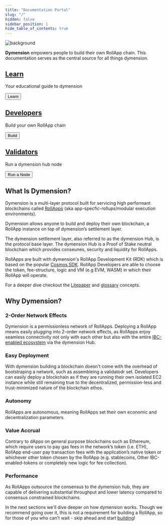 ```yaml
---
title: "Documentation Portal"
slug: "/"
hidden: false
sidebar_position: 1
hide_table_of_contents: true
---
```


<div class="card image-card overlay-primary">
    <img class="background" loading="eager" src={require('@site/static/img/background.jpeg').default} alt="background" />
    <div class="card-body">
        <div class="card-body-overlay"></div>
        <p class="card-text"><b>Dymension</b> empowers people to build their own RollApp chain. This documentation serves as the central source for all things dymension.</p>
    </div>
</div>

<div class="row row-cols-1 row-cols-md-3 main-actions">
    <div class="col">
        <div class="card card-body">
            <a href="learn/modular-intro" class="card-link stretched-link"> 
                <h2 class="card-title">Learn</h2>
            </a>
            <p class="card-text">Your educational guide to dymension</p>
            <div class="card-actions">
                <button class="action-button">Learn</button>
            </div>
        </div>
    </div>
    <div class="col">
        <div class="card card-body">
            <a href="developers/getting-started/intro" class="card-link stretched-link"> 
                <h2 class="card-title">Developers</h2>
            </a>
            <p class="card-text">Build your own RollApp chain</p>
            <div class="card-actions">
                <button class="action-button">Build</button>
            </div>
        </div>
    </div>
    <div class="col">
        <div class="card card-body">
            <a href="validators/full-node/index" class="card-link stretched-link"> 
                <h2 class="card-title">Validators</h2>
            </a>
            <p class="card-text">Run a dymension hub node</p>
            <div class="card-actions">
                <button class="action-button">Run a Node</button>
            </div>
        </div>
    </div>
</div>

## What Is Dymension?

Dymension is a multi-layer protocol built for servicing high performant blockchains called [RollApps](/docs/learn/rollapps.md) (aka app-specfic-rollups/modular execution environments).

Dymension allows anyone to build and deploy their own blockchain, a RollApp instance on top of dymension’s settlement layer.

The dymension settlement layer, also referred to as the dymension Hub, is the protocol base layer. The dymension Hub is a Proof of Stake neutral blockchain which provides conseunes, security and liquidity for RollApps.

RollApps are built with dymension's RollApp Development Kit (RDK) which is based on the popular [Cosmos SDK](https://docs.cosmos.network/). RollApp Developers are able to choose the token, fee-structure, logic and VM (e.g EVM, WASM) in which their RollApp will operate.

For a deeper dive checkout the [Litepaper](/docs/dymension-litepaper/index.md) and [glossary](/docs/reference/glossary.md) concepts.

## Why Dymension?

### 2-Order Network Effects

Dymension is a permissionless network of RollApps. Deploying a RollApp means easily plugging into 2-order network effects, as RollApps enjoy seamless connectivity not only with each other but also with the entire [IBC-enabled ecosystem](https://mapofzones.com/) via the dymension Hub.

### Easy Deployment

With dymension building a blockchain doesn't come with the overhead of bootstraping a network, such as assembleing a validatodr set. Developers can easily deploy a blockchain as if they are running their own isolated EC2 instance while still remaining true to the decentralized, permission-less and trust-minimized nature of the blockchain ethos.

### Autonomy

RollApps are autonomous, meaning RollApps set their own economic and decentralization parameters.

### Value Accrual

Contrary to dApps on general purpose blockchains such as Ethereum, which require users to pay gas fees in the network’s token (i.e. ETH), RollApp end-user pay transaction fees with the application’s native token or whichever other token chosen by the RollApp (e.g. stablecoins, Other IBC-enabled-tokens or completely new logic for fee collection).

### Performance

As RollApps outsource the consensus to the dymension hub, they are capable of delivering substantial throughput and lower latency compared to consensus constrained blockchains.

In the next sections we'll dive deeper on how dymension works. Though we recommend going over it, this is not a requirement for building a RollApp, so for those of you who can't wait - skip ahead and start [building](/docs/developers/checkers-rollapp/index.md)!
